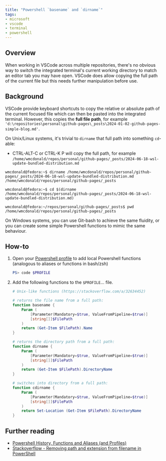 ```yaml
---
title: "Powershell `basename` and `dirname`"
tags:
- microsoft
- vscode
- terminal
- powershell
---
```


## Overview

When working in VSCode across multiple repositories, there's no obvious way to switch the integrated terminal's current working directory to match an editor tab you may have open. VSCode does allow copying the full path of the current file but this needs further manipulation before use.


## Background

VSCode provide keyboard shortcuts to copy the relative or absolute path of the current focused file which can then be pasted into the integrated terminal. However, this copies the **full file path**, for example `'d:\repositories\personal\github-pages\_posts\2024-01-02-github-pages-simple-blog.md'`. 

On Unix/Linux systems, it's trivial to `dirname` that full path into something `cd`-able:

* CTRL-ALT-C or CTRL-K P will copy the full path, for example `/home/wmcdonald/repos/personal/github-pages/_posts/2024-06-18-wsl-update-bundled-distribution.md`

```Shell
wmcdonald@fedora:~$ dirname /home/wmcdonald/repos/personal/github-pages/_posts/2024-06-18-wsl-update-bundled-distribution.md
/home/wmcdonald/repos/personal/github-pages/_posts

wmcdonald@fedora:~$ cd $(dirname /home/wmcdonald/repos/personal/github-pages/_posts/2024-06-18-wsl-update-bundled-distribution.md)

wmcdonald@fedora:~/repos/personal/github-pages/_posts$ pwd
/home/wmcdonald/repos/personal/github-pages/_posts
```

On Windows systems, you can use Git-bash to achieve the same fluidity, or you can create some simple Powershell functions to mimic the same behaviour.

## How-to

1. Open your [Powershell profile](https://wmcdonald404.github.io/github-pages/2024/03/10/windows-powershell-history-functions-and-aliases.html#powershell-profiles) to add local Powershell functions (analogous to aliases or functions in bash/zsh)

    ```Powershell
    PS> code $PROFILE
    ```

2. Add the following functions to the `$PROFILE`... file. 

    ```Powershell
    # Unix-like functions (https://stackoverflow.com/a/32634452)

    # returns the file name from a full path:
    function basename {
        Param (
            [Parameter(Mandatory=$true, ValueFromPipeline=$true)]
            [string[]]$FilePath
        )
        return (Get-Item $FilePath).Name
    }

    # returns the directory path from a full path:
    function dirname {
        Param (
            [Parameter(Mandatory=$true, ValueFromPipeline=$true)]
            [string[]]$FilePath
        )
        return (Get-Item $FilePath).DirectoryName
    }

    # switches into directory from a full path: 
    function cdirname {
        Param (
            [Parameter(Mandatory=$true, ValueFromPipeline=$true)]
            [string[]]$FilePath
        )
        return Set-Location (Get-Item $FilePath).DirectoryName
    }
    ```


## Further reading
- [Powershell History, Functions and Aliases (and Profiles)](https://wmcdonald404.github.io/github-pages/2024/03/10/windows-powershell-history-functions-and-aliases.html#powershell-profiles)
- [Stackoverflow - Removing path and extension from filename in PowerShell](https://stackoverflow.com/a/32634452)